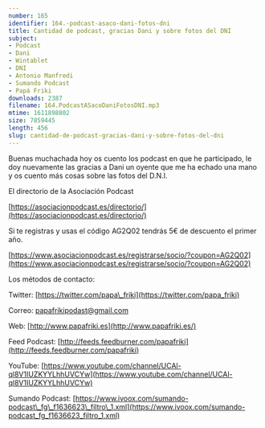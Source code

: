 ```yaml
---
number: 165
identifier: 164.-podcast-asaco-dani-fotos-dni
title: Cantidad de podcast, gracias Dani y sobre fotos del DNI
subject:
- Podcast
- Dani
- Wintablet
- DNI
- Antonio Manfredi
- Sumando Podcast
- Papá Friki
downloads: 2387
filename: 164.PodcastASacoDaniFotosDNI.mp3
mtime: 1611898802
size: 7859445
length: 456
slug: cantidad-de-podcast-gracias-dani-y-sobre-fotos-del-dni
---
```

Buenas muchachada hoy os cuento los podcast en que he participado, le doy nuevamente las gracias a Dani un oyente que me ha echado una mano y os cuento más cosas sobre las fotos del D.N.I.

El directorio de la Asociación Podcast

[https://asociacionpodcast.es/directorio/](https://asociacionpodcast.es/directorio/)

Si te registras y usas el código AG2Q02 tendrás 5€ de descuento el primer año.

[https://www.asociacionpodcast.es/registrarse/socio/?coupon=AG2Q02](https://www.asociacionpodcast.es/registrarse/socio/?coupon=AG2Q02)

Los métodos de contacto:  

Twitter: [https://twitter.com/papa\_friki](https://twitter.com/papa_friki)

Correo: [papafrikipodast@gmail.com](https://archive.org/details/papafrikipodast@gmail.com)

Web: [http://www.papafriki.es](http://www.papafriki.es/)

Feed Podcast: [http://feeds.feedburner.com/papafriki](http://feeds.feedburner.com/papafriki)

YouTube: [https://www.youtube.com/channel/UCAl-ql8V1IUZKYYLhhUVCYw](https://www.youtube.com/channel/UCAl-ql8V1IUZKYYLhhUVCYw)  

Sumando Podcast: [https://www.ivoox.com/sumando-podcast\_fg\_f1636623\_filtro\_1.xml](https://www.ivoox.com/sumando-podcast_fg_f1636623_filtro_1.xml)